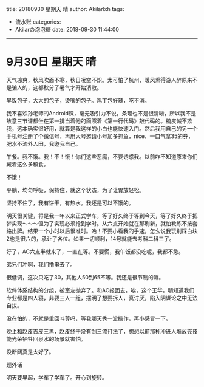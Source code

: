 title: 20180930 星期天 晴
author: Akilarlxh
tags:
  - 流水账
categories:
  - Akilarの泡泡糖
date: 2018-09-30 11:44:00
---
# 9月30日 星期天 晴

天气凉爽，秋风吹面不寒，秋日凌空不炽。太可怕了杭州，暖风熏得游人醉原来不是骗人的，这都秋分了暑气才开始消散。

早饭包子，大大的包子，烫嘴的包子。鸡丁包好辣，吃不消。

我不喜欢孙老师的Android课，毫无吸引力不说，条理也不是很清晰，所以我不是故意三节课都坐在第一排当着他的面照着《第一行代码》敲代码的。楠皮诚不欺我，这本确实很好用，就算是我这样的小白也能快速入门。然后我用自己的另一个手机号注册了个微信号，再用大号邀请小号加多抓鱼，nice，一口气拿35的券，肥水不流外人田，我邀我自己。

午餐。我不饿。我！不！饿！你们这些恶魔，不要诱惑我。以前咋不知道原来你们藏着这么多粮食。

不饿！

平躺，均匀呼吸，保持住，就这个状态，为了让胃放轻松。

坚持不住了，我有饼干，有热水。我还是可以不饿的。

明天很关键，将是我一年以来正式学车，等了好久终于等到今天，等了好久终于把梦实现～～～但为了实现必须抢到学时。从六点开始就在那刷新，就怕教练不按套路出牌。结果一个小时以后很准时。哈！不要小看我的手速，怎么说我玩别踩白块2也是很六的，承让了各位。如果一切顺利，14号就能去考科二科三了。

好了，AC六点半就来了，一直在等。不要慌，我午饭都没吃呢，我都不急。

弟兄们冲啊，我们撸串去了。

很低调，这次只吃了30，其他人50到65不等。我还是很节制的嘛。

软件体系结构的分组，被室友抛弃了。和AC报团去，唉，这个王华，明知道我们专业都是四人寝，非要三人一组，摆明了想要拆人，真讨厌，陷入阴谋论之中无法自拔。

没在怕的，不就是重回斗尊吗，等我哪天秀一波操作，再小感冒一下。

晚上和赵皮吉皮三黑，赵皮终于没有剑三流打法了，想想以前那种冲进人堆放完技能光荣牺牲回泉水的场景就害怕。

没断网真是太好了。

题外话

明天要早起，学车了学车了。开心到旋转。